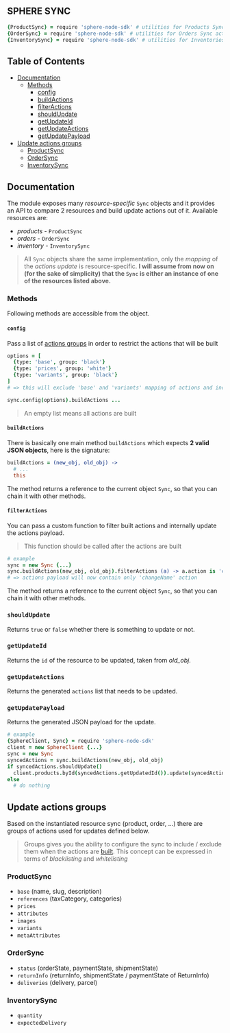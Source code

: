 SPHERE SYNC
---

```coffeescript
{ProductSync} = require 'sphere-node-sdk' # utilities for Products Sync actions
{OrderSync} = require 'sphere-node-sdk' # utilities for Orders Sync actions
{InventorySync} = require 'sphere-node-sdk' # utilities for Inventories Sync actions
```

## Table of Contents
* [Documentation](#documentation)
  * [Methods](#methods)
    * [config](#config)
    * [buildActions](#buildactions)
    * [filterActions](#filteractions)
    * [shouldUpdate](#shouldUpdate)
    * [getUpdateId](#getUpdateId)
    * [getUpdateActions](#getUpdateActions)
    * [getUpdatePayload](#getUpdatePayload)
* [Update actions groups](#update-actions-groups)
  * [ProductSync](#productsync)
  * [OrderSync](#ordersync)
  * [InventorySync](#inventorysync)

## Documentation
The module exposes many _resource-specific_ `Sync` objects and it provides an API to compare 2 resources and build update actions out of it. Available resources are:

- *products* - `ProductSync`
- *orders* - `OrderSync`
- *inventory* - `InventorySync`

> All `Sync` objects share the same implementation, only the _mapping_ of the *actions update* is resource-specific. **I will assume from now on (for the sake of simplicity) that the `Sync` is either an instance of one of the resources listed above.**


### Methods

Following methods are accessible from the object.

#### `config`
Pass a list of [actions groups](#update-actions-groups) in order to restrict the actions that will be built

```coffeescript
options = [
  {type: 'base', group: 'black'}
  {type: 'prices', group: 'white'}
  {type: 'variants', group: 'black'}
]
# => this will exclude 'base' and 'variants' mapping of actions and include the rest (white group is actually implicit if not given)

sync.config(options).buildActions ...
```

> An empty list means all actions are built

#### `buildActions`
There is basically one main method `buildActions` which expects **2 valid JSON objects**, here is the signature:

```coffeescript
buildActions = (new_obj, old_obj) ->
  # ...
  this
```
The method returns a reference to the current object `Sync`, so that you can chain it with other methods.

#### `filterActions`
You can pass a custom function to filter built actions and internally update the actions payload.
> This function should be called after the actions are built

```coffeescript
# example
sync = new Sync {...}
sync.buildActions(new_obj, old_obj).filterActions (a) -> a.action is 'changeName'
# => actions payload will now contain only 'changeName' action
```
The method returns a reference to the current object `Sync`, so that you can chain it with other methods.

### `shouldUpdate`
Returns `true` or `false` whether there is something to update or not.

### `getUpdateId`
Returns the `id` of the resource to be updated, taken from *old_obj*.

### `getUpdateActions`
Returns the generated `actions` list that needs to be updated.

### `getUpdatePayload`
Returns the generated JSON payload for the update.

```coffeescript
# example
{SphereClient, Sync} = require 'sphere-node-sdk'
client = new SphereClient {...}
sync = new Sync
syncedActions = sync.buildActions(new_obj, old_obj)
if syncedActions.shouldUpdate()
  client.products.byId(syncedActions.getUpdatedId()).update(syncedActions.getUpdatePayload())
else
  # do nothing
```

## Update actions groups
Based on the instantiated resource sync (product, order, ...) there are groups of actions used for updates defined below.

> Groups gives you the ability to configure the sync to include / exclude them when the actions are [built](#buildactions). This concept can be expressed in terms of _blacklisting_ and _whitelisting_


### ProductSync

- `base` (name, slug, description)
- `references` (taxCategory, categories)
- `prices`
- `attributes`
- `images`
- `variants`
- `metaAttributes`

### OrderSync

- `status` (orderState, paymentState, shipmentState)
- `returnInfo` (returnInfo, shipmentState / paymentState of ReturnInfo)
- `deliveries` (delivery, parcel)

### InventorySync

- `quantity`
- `expectedDelivery`
